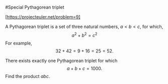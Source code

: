 #Special Pythagorean triplet

[https://projecteuler.net/problem=9]

A Pythagorean triplet is a set of three natural numbers, $a < b < c$, for which,
$$a^2 + b^2 = c^2$$
For example,
$$32 + 42 = 9 + 16 = 25 = 52.$$

There exists exactly one Pythagorean triplet for which $$a + b + c = 1000.$$
Find the product $abc$.
